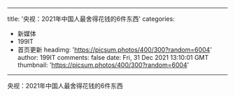 
---
title: '央视：2021年中国人最舍得花钱的6件东西'
categories: 
 - 新媒体
 - 199IT
 - 首页更新
headimg: 'https://picsum.photos/400/300?random=6004'
author: 199IT
comments: false
date: Fri, 31 Dec 2021 13:10:01 GMT
thumbnail: 'https://picsum.photos/400/300?random=6004'
---

<div>   
央视：2021年中国人最舍得花钱的6件东西  
</div>
            